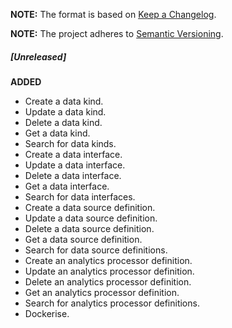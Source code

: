 **NOTE:** The format is based on [Keep a Changelog](http://keepachangelog.com/en/1.0.0/).

**NOTE:** The project adheres to [Semantic Versioning](http://semver.org/spec/v2.0.0.html).

##### [Unreleased]

**ADDED**

* Create a data kind.
* Update a data kind.
* Delete a data kind.
* Get a data kind.
* Search for data kinds.
* Create a data interface.
* Update a data interface.
* Delete a data interface.
* Get a data interface.
* Search for data interfaces.
* Create a data source definition.
* Update a data source definition.
* Delete a data source definition.
* Get a data source definition.
* Search for data source definitions.
* Create an analytics processor definition.
* Update an analytics processor definition.
* Delete an analytics processor definition.
* Get an analytics processor definition.
* Search for analytics processor definitions.
* Dockerise.
